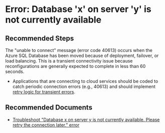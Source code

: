 <properties
	pageTitle="Error: Database 'x' on server 'y' is not currently available"
	description="Error: Database 'x' on server 'y' is not currently available"
	service="microsoft.sql"
	resource="servers"
	authors="kasparks"
	displayOrder="3"
	selfHelpType="resource"
	supportTopicIds="31980434"
	resourceTags="servers, databases"
	productPesIds="13491"
	cloudEnvironments="MoonCake"
	articleId="d4f7b10a-a37b-4162-9df0-a900d44ea6d1"
/>

# Error: Database 'x' on server 'y' is not currently available

## **Recommended Steps**

The "unable to connect" message (error code 40613) occurs when the Azure SQL Database has been moved because of deployment, failover, or load balancing. This is a transient connectivity issue because reconfigurations are generally expected to complete in less than 60 seconds.

* Applications that are connecting to cloud services should be coded to catch periodic connection errors (e.g., 40613) and should implement [retry logic for transient errors](https://docs.azure.cn/sql-database/sql-database-connectivity-issues/#retry-logic-for-transient-errors).

## **Recommended Documents**

* [Troubleshoot "Database x on server y is not currently available. Please retry the connection later." error](https://docs.azure.cn/sql-database/sql-database-troubleshoot-connection)
